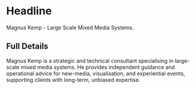 # Headline

Magnus Kemp - Large Scale Mixed Media Systems.

## Full Details

Magnus Kemp is a strategic and technical consultant specialising in large-scale mixed media systems. He provides independent guidance and operational advice for new-media, visualisation, and experiential events, supporting clients with long-term, unbiased expertise.